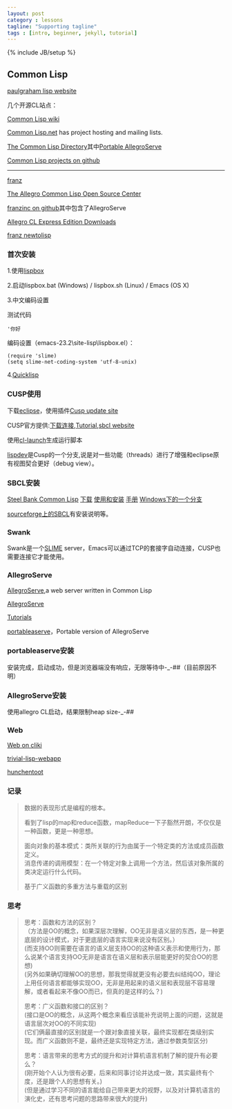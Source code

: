 ```yaml
---
layout: post
category : lessons
tagline: "Supporting tagline"
tags : [intro, beginner, jekyll, tutorial]
---
```

{% include JB/setup %}

## Common Lisp

[paulgraham lisp website](http://www.paulgraham.com/lisp.html)

几个开源CL站点：

[Common Lisp wiki](http://www.cliki.net/)

[Common Lisp.net](http://common-lisp.net/) has project hosting and mailing lists.

[The Common Lisp Directory](http://www.cl-user.net/)其中[Portable AllegroServe](http://www.cl-user.net/asp/8lX/sdataQIvXQqxKnunYDQ3T9y8X8yBX8yBXnMq=/sdataQu3F$sSHnB==)

[Common Lisp projects on github](https://github.com/trending?l=common-lisp)

---

[franz](http://franz.com/)

[The Allegro Common Lisp Open Source Center](http://opensource.franz.com/)

[franzinc on github](https://github.com/franzinc)其中包含了AllegroServe

[Allegro CL Express Edition Downloads](http://www.franz.com/downloads/clp/validate_survey)

[franz newtolisp](http://www.franz.com/newtolisp/index.lhtml)

### 首次安装

1.使用[lispbox](http://common-lisp.net/project/lispbox/)

2.启动lispbox.bat (Windows) / lispbox.sh (Linux) / Emacs (OS X)

3.中文编码设置

测试代码

	'你好

编码设置（emacs-23.2\site-lisp\lispbox.el）：

	(require 'slime)
	(setq slime-net-coding-system 'utf-8-unix)
4.[Quicklisp](http://www.quicklisp.org/)

### CUSP使用

下载[eclipse](http://eclipse.org/downloads/)，使用插件[Cusp update site](http://www.sergeykolos.com/cusp/update)  

CUSP官方提供:[下载连接](http://www.sergeykolos.com/cusp/archive/),[Tutorial](http://www.sergeykolos.com/cusp/intro/),[sbcl website](http://www.sbcl.org/)

使用[cl-launch](http://www.cliki.net/cl-launch)生成运行脚本

[lispdev](https://bitbucket.org/skolos/lispdev)是Cusp的一个分支,说是对一些功能（threads）进行了增强和eclipse原有视图契合更好（debug view）。

### SBCL安装

[Steel Bank Common Lisp](http://www.sbcl.org/)	[下载](http://www.sbcl.org/platform-table.html)	[使用和安装](http://www.sbcl.org/getting.html)	[手册](http://www.sbcl.org/manual/sbcl.pdf)	[Windows下的一个分支](https://github.com/akovalenko/sbcl-win32-threads/wiki)

[sourceforge上的SBCL](http://sourceforge.net/p/sbcl/sbcl/ci/master/tree/)有安装说明等。

### Swank

Swank是一个[SLIME](http://www.cliki.net/slime-howto) server，Emacs可以通过TCP的套接字自动连接，CUSP也需要连接它才能使用。

### AllegroServe

[AllegroServe](https://github.com/franzinc/aserve/),a web server written in Common Lisp

[AllegroServe](http://www.franz.com/support/documentation/current/doc/aserve/aserve.html)

[Tutorials](http://www.franz.com/support/documentation/9.0/doc/aserve/tutorial.html)

[portableaserve](https://github.com/mtravers/portableaserve)，Portable version of AllegroServe

### portableaserve安装

安装完成，启动成功，但是浏览器端没有响应，无限等待中-_-##（目前原因不明）

### AllegroServe安装

使用allegro CL启动，结果限制heap size-_-##

### Web

[Web on cliki](http://www.cliki.net/web)

[trivial-lisp-webapp](https://github.com/smanek/trivial-lisp-webapp)

[hunchentoot](http://weitz.de/hunchentoot/)


### 记录

>数据的表现形式是编程的根本。
>
>看到了lisp的map和reduce函数，mapReduce一下子豁然开朗，不仅仅是一种函数，更是一种思想。
>
>面向对象的基本模式：类所关联的行为由属于一个特定类的方法或成员函数定义。  
>消息传递的调用模型：在一个特定对象上调用一个方法，然后该对象所属的类决定运行什么代码。
>
>基于广义函数的多重方法与重载的区别

### 思考

>思考：函数和方法的区别？  
>（方法是OO的概念，如果深层次理解，OO无非是语义层的东西，是一种更底层的设计模式，对于更底层的语言实现来说没有区别。）  
> (而支持OO则需要在语言的语义层支持OO的这种语义表示和使用行为，那么说某个语言支持OO无非是语言在语义层和表示层能更好的契合OO的思想)  
> (另外如果确切理解OO的思想，那我觉得就更没有必要去纠结纯OO，理论上用任何语言都能够实现OO，无非是用起来的语义层和表现层不容易理解，或者看起来不像OO而已，但真的是这样的么？)
> 
>思考：广义函数和接口的区别？  
> (接口是OO的概念，从这两个概念来看应该能补充说明上面的问题，这就是语言层次对OO的不同实现)  
> (它们俩最直接的区别就是一个跟对象直接关联，最终实现都在类级别实现。而广义函数则不是，最终还是实现特定方法，通过参数类型区分)
> 
>思考：语言带来的思考方式的提升和对计算机语言机制了解的提升有必要么？  
> (刚开始个人认为很有必要，后来和同事讨论并达成一致，其实最终有个度，还是跟个人的思想有关。)  
> (但是通过学习不同的语言能给自己带来更大的视野，以及对计算机语言的演化史，还有思考问题的思路带来很大的提升)